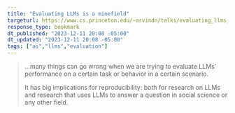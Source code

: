 ```yaml
---
title: "Evaluating LLMs is a minefield"
targeturl: https://www.cs.princeton.edu/~arvindn/talks/evaluating_llms_minefield/
response_type: bookmark
dt_published: "2023-12-11 20:08 -05:00"
dt_updated: "2023-12-11 20:08 -05:00"
tags: ["ai","llms","evaluation"]
---
```


> ...many things can go wrong when we are trying to evaluate LLMs’ performance on a certain task or behavior in a certain scenario.
> 
> It has big implications for reproducibility: both for research on LLMs and research that uses LLMs to answer a question in social science or any other field.